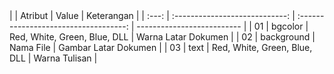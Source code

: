 <body></body>
|       |           Atribut              |                  Value                |         Keterangan         |
| :---: | :----------------------------: | :-----------------------------------: | -------------------------- | 
|  01   |           bgcolor              |       Red, White, Green, Blue, DLL    |    Warna Latar Dokumen     | 
|  02   |           background           |                 Nama File             |    Gambar Latar Dokumen    |
|  03   |           text                 |       Red, White, Green, Blue, DLL    |    Warna Tulisan           |
